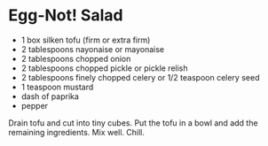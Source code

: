 Egg-Not! Salad
==============

- 1 box silken tofu (firm or extra firm)
- 2 tablespoons nayonaise or mayonaise
- 2 tablespoons chopped onion
- 2 tablespoons chopped pickle or pickle relish
- 2 tablespoons finely chopped celery or 1/2 teaspoon celery seed
- 1 teaspoon mustard
- dash of paprika
- pepper

Drain tofu and cut into tiny cubes. Put the tofu in a bowl and add the remaining ingredients. Mix well. Chill.


